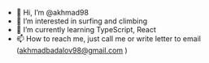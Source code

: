 - 👋 Hi, I’m @akhmad98
- 👀 I’m interested in surfing and climbing
- 🌱 I’m currently learning TypeScript, React
- 📫 How to reach me, just call me or write letter to email (akhmadbadalov98@gmail.com )

<!---
akhmad98/akhmad98 is a ✨ special ✨ repository because its `README.md` (this file) appears on your GitHub profile.
You can click the Preview link to take a look at your changes.
--->
